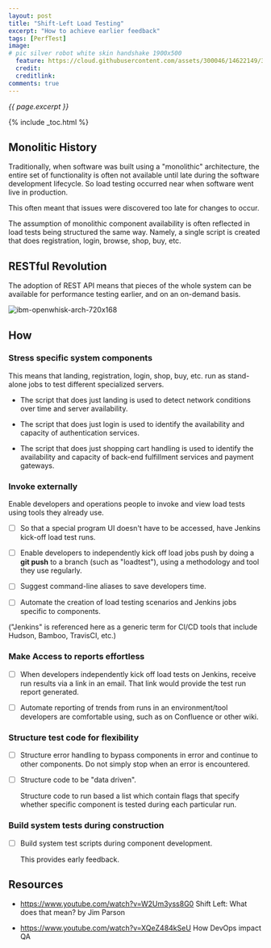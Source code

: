 ```yaml
---
layout: post
title: "Shift-Left Load Testing"
excerpt: "How to achieve earlier feedback"
tags: [PerfTest]
image:
# pic silver robot white skin handshake 1900x500
  feature: https://cloud.githubusercontent.com/assets/300046/14622149/306629f0-0585-11e6-961a-dc8f60dadbf6.jpg
  credit: 
  creditlink: 
comments: true
---
```

<i>{{ page.excerpt }}</i>

{% include _toc.html %}

## Monolitic History

Traditionally, when software was built using a "monolithic" architecture, 
the entire set of functionality is often not available until late during the software development lifecycle. 
So load testing occurred near when software went live in production.

This often meant that issues were discovered too late for changes to occur.

The assumption of monolithic component availability is often reflected in load tests being structured the same way.
Namely, a single script is created that does registration, login, browse, shop, buy, etc.


## RESTful Revolution 

The adoption of REST API means that pieces of the whole system can be available for performance testing earlier,
and on an on-demand basis.

![ibm-openwhisk-arch-720x168](https://cloud.githubusercontent.com/assets/300046/25739620/aa1efd38-3150-11e7-8f7f-9438274e48e4.png)


## How 

### Stress specific system components

This means that landing, registration, login, shop, buy, etc. run as stand-alone jobs to test different specialized servers.

   * The script that does just landing is used to detect network conditions over time and server availability.

   * The script that does just login is used to identify the availability and capacity of authentication services.

   * The script that does just shopping cart handling is used to identify the availability and capacity of back-end fulfillment services and payment gateways.



### Invoke externally

Enable developers and operations people to invoke and view load tests using tools they already use.

- [ ] So that a special program UI doesn't have to be accessed, have Jenkins kick-off load test runs.

- [ ] Enable developers to independently kick off load jobs push by doing a 
   <strong>git push</strong> to a branch (such as "loadtest"), using a methodology and tool they use regularly.

- [ ] Suggest command-line aliases to save developers time.

- [ ] Automate the creation of load testing scenarios and Jenkins jobs specific to components.

("Jenkins" is referenced here as a generic term for CI/CD tools that include Hudson, Bamboo, TravisCI, etc.)


### Make Access to reports effortless

- [ ] When developers independently kick off load tests on Jenkins, 
receive run results via a link in an email.
That link would provide the test run report generated.

- [ ] Automate reporting of trends from runs in an environment/tool developers are comfortable using, 
such as on Confluence or other wiki.



### Structure test code for flexibility

- [ ] Structure error handling to bypass components in error and continue to other components.
   Do not simply stop when an error is encountered.

- [ ] Structure code to be "data driven".

   Structure code to run based a list which contain flags that specify whether specific component is tested during each particular run.


### Build system tests during construction

- [ ] Build system test scripts during component development.

   This provides early feedback.



## Resources

* https://www.youtube.com/watch?v=W2Um3yss8G0
   Shift Left: What does that mean?
   by Jim Parson

* https://www.youtube.com/watch?v=XQeZ484kSeU
   How DevOps impact QA